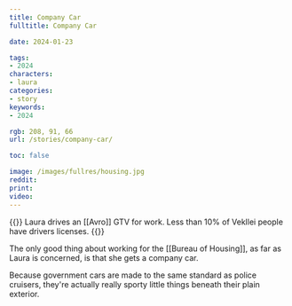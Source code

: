 ```yaml
---
title: Company Car
fulltitle: Company Car

date: 2024-01-23

tags:
- 2024
characters:
- laura
categories:
- story
keywords:
- 2024

rgb: 208, 91, 66
url: /stories/company-car/

toc: false

image: /images/fullres/housing.jpg
reddit:
print:
video:
---
```

{{<note caption>}}
Laura drives an [[Avro]] GTV for work. Less than 10% of Vekllei people have drivers licenses.
{{</note>}}

The only good thing about working for the [[Bureau of Housing]], as far as Laura is concerned, is that she gets a company car.

Because government cars are made to the same standard as police cruisers, they're actually really sporty little things beneath their plain exterior.